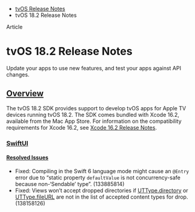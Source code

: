 - [tvOS Release Notes](https://developer.apple.com/documentation/tvos-release-notes)
- tvOS 18.2 Release Notes

Article

# tvOS 18.2 Release Notes

Update your apps to use new features, and test your apps against API changes.

## [Overview](https://developer.apple.com/documentation/tvos-release-notes/tvos-18_2-release-notes#Overview)

The tvOS 18.2 SDK provides support to develop tvOS apps for Apple TV devices running tvOS 18.2. The SDK comes bundled with Xcode 16.2, available from the Mac App Store. For information on the compatibility requirements for Xcode 16.2, see [Xcode 16.2 Release Notes](https://developer.apple.com/documentation/Xcode-Release-Notes/xcode-16_2-release-notes).

### [SwiftUI](https://developer.apple.com/documentation/tvos-release-notes/tvos-18_2-release-notes#SwiftUI)

#### [Resolved Issues](https://developer.apple.com/documentation/tvos-release-notes/tvos-18_2-release-notes#Resolved-Issues)

- Fixed: Compiling in the Swift 6 language mode might cause an `@Entry` error due to “static property `defaultValue` is not concurrency-safe because non-‘Sendable’ type”. (133885814)
- Fixed: Views won’t accept dropped directories if [UTType.directory](https://developer.apple.com/documentation/uniformtypeidentifiers/uttype-swift.struct/directory) or [UTType.fileURL](https://developer.apple.com/documentation/uniformtypeidentifiers/uttype-swift.struct/fileurl) are not in the list of accepted content types for drop. (138158126)

